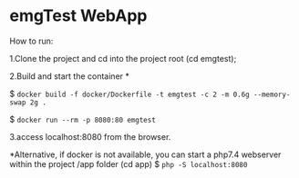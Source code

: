 # emgTest WebApp

How to run:

1.Clone the project and cd into the project root (cd emgtest);

2.Build and start the container *

$ `docker build -f docker/Dockerfile -t emgtest -c 2 -m 0.6g --memory-swap 2g .
`

$  `docker run --rm -p 8080:80 emgtest`

3.access localhost:8080 from the browser.

*Alternative, if docker is not available,  you can start a php7.4 webserver within the project /app folder (cd app)
$ `php -S localhost:8080`
